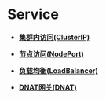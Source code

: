 # Service<a name="cce_01_0247"></a>

-   **[集群内访问\(ClusterIP\)](集群内访问(ClusterIP).md)**  

-   **[节点访问\(NodePort\)](节点访问(NodePort).md)**  

-   **[负载均衡\(LoadBalancer\)](负载均衡(LoadBalancer).md)**  

-   **[DNAT网关\(DNAT\)](DNAT网关(DNAT).md)**  


